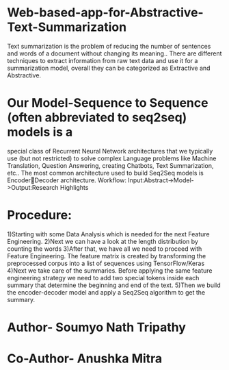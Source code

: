 # Web-based-app-for-Abstractive-Text-Summarization
Text summarization is the problem of reducing the number of sentences and words of a document without changing its meaning.. There are different
techniques to extract information from raw text data and use it for a
summarization model, overall they can be categorized as Extractive and
Abstractive.
# Our Model-Sequence to Sequence (often abbreviated to seq2seq) models is a
special class of Recurrent Neural Network architectures that we
typically use (but not restricted) to solve complex Language
problems like Machine Translation, Question Answering, creating
Chatbots, Text Summarization, etc..
The most common architecture used to build Seq2Seq models is EncoderDecoder architecture.
Workflow:
Input:Abstract->Model->Output:Research Highlights

# Procedure:
1)Starting with some Data Analysis which is needed for the
next Feature Engineering.
2)Next we can have a look at the length distribution by
counting the words
3)After that, we have all we need to proceed with Feature
Engineering. The feature matrix is created by transforming the
preprocessed corpus into a list of sequences using
TensorFlow/Keras
4)Next we take care of the summaries. Before applying the
same feature engineering strategy we need to add two special
tokens inside each summary that determine the beginning and
end of the text.
5)Then we build the encoder-decoder model and apply a
Seq2Seq algorithm to get the summary.


# Author- Soumyo Nath Tripathy
# Co-Author- Anushka Mitra
